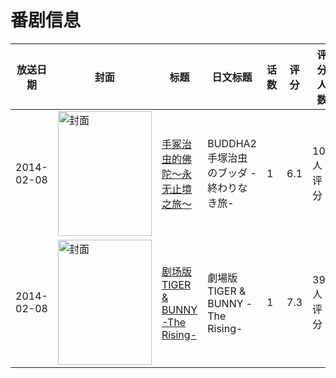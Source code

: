 # 番剧信息

|放送日期|封面|标题|日文标题|话数|评分|评分人数|
|---|---|---|---|---|---|---|
|2014-02-08|<img src="//lain.bgm.tv/pic/cover/c/65/29/63078_gJJIR.jpg" alt="封面" style="width:150px;height:200px;object-fit:cover;">|[手冢治虫的佛陀～永无止境之旅～](https://bangumi.tv/subject/63078)|BUDDHA2 手塚治虫のブッダ -終わりなき旅-|1|6.1|109人评分|
|2014-02-08|<img src="//lain.bgm.tv/pic/cover/c/19/d6/66202_6KocI.jpg" alt="封面" style="width:150px;height:200px;object-fit:cover;">|[剧场版 TIGER & BUNNY -The Rising-](https://bangumi.tv/subject/66202)|劇場版 TIGER & BUNNY -The Rising-|1|7.3|398人评分|
